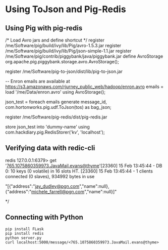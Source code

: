 Using ToJson and Pig-Redis
==========================


## Using Pig with pig-redis ##

/* Load Avro jars and define shortcut */
register /me/Software/pig/build/ivy/lib/Pig/avro-1.5.3.jar
register /me/Software/pig/build/ivy/lib/Pig/json-simple-1.1.jar
register /me/Software/pig/contrib/piggybank/java/piggybank.jar
define AvroStorage org.apache.pig.piggybank.storage.avro.AvroStorage();

register /me/Software/pig-to-json/dist/lib/pig-to-json.jar

-- Enron emails are available at https://s3.amazonaws.com/rjurney_public_web/hadoop/enron.avro
emails = load '/me/Data/enron.avro' using AvroStorage();

json_test = foreach emails generate message_id, com.hortonworks.pig.udf.ToJson(tos) as bag_json;

register /me/Software/pig-redis/dist/pig-redis.jar

store json_test into 'dummy-name' using com.hackdiary.pig.RedisStorer('kv', 'localhost');

## Verifying data with redic-cli ##

redis 127.0.0.1:6379> get '<765.1075860359973.JavaMail.evans@thyme>'[23360] 15 Feb 13:45:44 - DB 0: 10 keys (0 volatile) in 16 slots HT.
                                                                                                                                        [23360] 15 Feb 13:45:44 - 1 clients connected (0 slaves), 934992 bytes in use

"[{\"address\":\"jay_dudley@pgn.com\",\"name\":null},{\"address\":\"michele_farrell@pgn.com\",\"name\":null}]"

*/

## Connecting with Python

```
pip install FLask
pip install redis
python server.py
curl localhost:5000/message/<765.1075860359973.JavaMail.evans@thyme>
```

